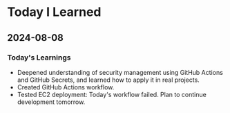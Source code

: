 # Today I Learned

## 2024-08-08

### Today's Learnings
- Deepened understanding of security management using GitHub Actions and GitHub Secrets, and learned how to apply it in real projects.
- Created GitHub Actions workflow.
- Tested EC2 deployment: Today's workflow failed. Plan to continue development tomorrow.

